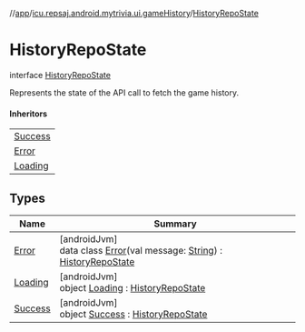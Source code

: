 //[app](../../../index.md)/[icu.repsaj.android.mytrivia.ui.gameHistory](../index.md)/[HistoryRepoState](index.md)

# HistoryRepoState

interface [HistoryRepoState](index.md)

Represents the state of the API call to fetch the game history.

#### Inheritors

|                              |
|------------------------------|
| [Success](-success/index.md) |
| [Error](-error/index.md)     |
| [Loading](-loading/index.md) |

## Types

| Name                         | Summary                                                                                                                                                                           |
|------------------------------|-----------------------------------------------------------------------------------------------------------------------------------------------------------------------------------|
| [Error](-error/index.md)     | [androidJvm]<br>data class [Error](-error/index.md)(val message: [String](https://kotlinlang.org/api/latest/jvm/stdlib/kotlin/-string/index.html)) : [HistoryRepoState](index.md) |
| [Loading](-loading/index.md) | [androidJvm]<br>object [Loading](-loading/index.md) : [HistoryRepoState](index.md)                                                                                                |
| [Success](-success/index.md) | [androidJvm]<br>object [Success](-success/index.md) : [HistoryRepoState](index.md)                                                                                                |
